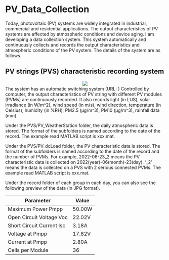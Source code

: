 # PV_Data_Collection
 
Today, photovoltaic (PV) systems are widely integrated in industrial, commercial and residential applications. The output characteristics of PV systems are affected by atmospheric conditions and device aging. I am developing a data collection system. This system automatically and continuously collects and records the output characteristics and atmospheric conditions of the PV system. The details of the system are as follows.


##	PV strings (PVS) characteristic recording system
<div align="center">
  <img src="https://github.com/KangshiWang/pics/1.png">
</div>
The system has an automatic switching system (URL: ) Controlled by computer, the output characteristics of PV string with different PV modules (PVMs) are continuously recorded. It also records light (in LUS), solar irradiance (in W/m^2), wind speed (in m/s), wind direction, temperature (in Celsius), humidity (in %RH), PM2.5 (μg/m^3), PM10 (μg/m^3), rainfall data (mm).

Under the PVS/PV_WeatherStation folder, the daily atmospheric data is stored. The format of the subfolders is named according to the date of the record. The example read MATLAB script is xxx.mat.

Under the PVS/PV_dcLoad folder, the PV characteristic data is stored. The format of the subfolders is named according to the date of the record and the number of PVMs. For example, 2022-06-23_2 means the PV characteristic data is collected on 2022(year)-06(month)-23(day). ‘_2’ means the data is collected on a PVS with 2 serious connected PVMs. The example read MATLAB script is xxx.mat. 

Under the record folder of each group in each day, you can also see the following preview of the data (in JPG format).

Parameter| Value 
 ---- | ----- 
Maximum Power Pmpp | 50.00W 
Open Circuit Voltage Voc  | 22.02V  
Short Circuit Current Isc | 3.18A 
Voltage at Pmpp | 17.82V  
Current at Pmpp | 2.80A 
Cells per Module | 36  
 
